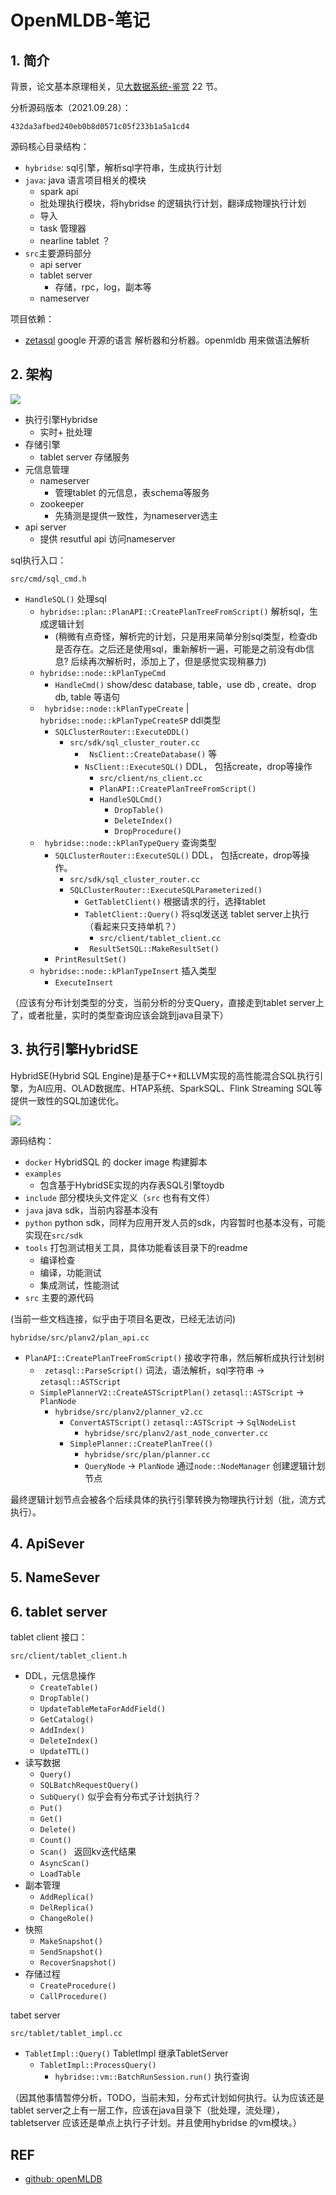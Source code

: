 # OpenMLDB-笔记

## 1. 简介

背景，论文基本原理相关，见[大数据系统-鉴赏](https://github.com/tianjiqx/notes/blob/master/big_data_system/%E5%A4%A7%E6%95%B0%E6%8D%AE%E7%B3%BB%E7%BB%9F-%E9%89%B4%E8%B5%8F.md) 22 节。 



分析源码版本（2021.09.28）：

`432da3afbed240eb0b8d0571c05f233b1a5a1cd4`



源码核心目录结构：

- `hybridse`: sql引擎，解析sql字符串，生成执行计划
- `java`:  java 语言项目相关的模块
  - spark api
  - 批处理执行模块，将hybridse 的逻辑执行计划，翻译成物理执行计划
  - 导入
  - task 管理器
  - nearline tablet ？
- `src`主要源码部分
  - api server
  - tablet server
    - 存储，rpc，log，副本等
  - nameserver



项目依赖：

- [zetasql](https://github.com/google/zetasql)  google 开源的语言 解析器和分析器。openmldb 用来做语法解析



## 2. 架构

![](openmldb图片/openmldb_architecture.png)

- 执行引擎Hybridse
  - 实时+ 批处理
- 存储引擎
  - tablet  server  存储服务
- 元信息管理
  - nameserver
    - 管理tablet 的元信息，表schema等服务
  - zookeeper
    - 先猜测是提供一致性，为nameserver选主
- api server
  - 提供 resutful api 访问nameserver





sql执行入口：

`src/cmd/sql_cmd.h`

- `HandleSQL()`  处理sql
  - `hybridse::plan::PlanAPI::CreatePlanTreeFromScript()` 解析sql，生成逻辑计划
    - (稍微有点奇怪，解析完的计划，只是用来简单分别sql类型，检查db是否存在。之后还是使用sql，重新解析一遍，可能是之前没有db信息? 后续再次解析时，添加上了，但是感觉实现稍暴力)
  - `hybridse::node::kPlanTypeCmd` 
    - `HandleCmd()`  show/desc database, table，use db , create、drop db, table 等语句
  - ` hybridse::node::kPlanTypeCreate` | ` hybridse::node::kPlanTypeCreateSP` ddl类型
    - `SQLClusterRouter::ExecuteDDL()`
      - `src/sdk/sql_cluster_router.cc`
        - ` NsClient::CreateDatabase()` 等
        - `NsClient::ExecuteSQL()`  DDL， 包括create，drop等操作
          - `src/client/ns_client.cc`
          - `PlanAPI::CreatePlanTreeFromScript()`
          - `HandleSQLCmd()`
            - `DropTable()`
            - `DeleteIndex()`
            - `DropProcedure()`
  - ` hybridse::node::kPlanTypeQuery` 查询类型
    - `SQLClusterRouter::ExecuteSQL()`  DDL， 包括create，drop等操作。
      - `src/sdk/sql_cluster_router.cc`
      - `SQLClusterRouter::ExecuteSQLParameterized()`
        - `GetTabletClient()`  根据请求的行，选择tablet
        - `TabletClient::Query()` 将sql发送送 tablet server上执行 （看起来只支持单机？）
          - `src/client/tablet_client.cc`
        - ` ResultSetSQL::MakeResultSet()`
    - `PrintResultSet()`
  - `hybridse::node::kPlanTypeInsert` 插入类型
    - `ExecuteInsert`

（应该有分布计划类型的分支，当前分析的分支Query，直接走到tablet server上了，或者批量，实时的类型查询应该会跳到java目录下）



## 3.  执行引擎HybridSE

HybridSE(Hybrid SQL Engine)是基于C++和LLVM实现的高性能混合SQL执行引擎，为AI应用、OLAD数据库、HTAP系统、SparkSQL、Flink Streaming SQL等提供一致性的SQL加速优化。

![](openmldb图片/HybridSE.png)



源码结构：

- `docker`  HybridSQL 的 docker image 构建脚本
- `examples`
  - 包含基于HybridSE实现的内存表SQL引擎toydb
- `include` 部分模块头文件定义（`src` 也有有文件）
- `java`  java sdk，当前内容基本没有
- `python` python sdk，同样为应用开发人员的sdk，内容暂时也基本没有，可能实现在`src/sdk`
- `tools`  打包测试相关工具，具体功能看该目录下的readme
  - 编译检查
  - 编译，功能测试
  - 集成测试，性能测试
- `src` 主要的源代码



(当前一些文档连接，似乎由于项目名更改，已经无法访问)

`hybridse/src/planv2/plan_api.cc`

- `PlanAPI::CreatePlanTreeFromScript()`  接收字符串，然后解析成执行计划树
  - ` zetasql::ParseScript()` 词法，语法解析，sql字符串 -> `zetasql::ASTScript`
  - `SimplePlannerV2::CreateASTScriptPlan()`  `zetasql::ASTScript` -> `PlanNode`
    - `hybridse/src/planv2/planner_v2.cc`
      - `ConvertASTScript()`  `zetasql::ASTScript` -> `SqlNodeList`
        - `hybridse/src/planv2/ast_node_converter.cc`
      - `SimplePlanner::CreatePlanTree(()`
        - `hybridse/src/plan/planner.cc`
        - `QueryNode` -> `PlanNode`  通过`node::NodeManager` 创建逻辑计划节点

最终逻辑计划节点会被各个后续具体的执行引擎转换为物理执行计划（批，流方式执行）。





## 4. ApiSever



## 5. NameSever



## 6. tablet server

tablet client 接口：

`src/client/tablet_client.h`

- DDL，元信息操作
  - `CreateTable()`
  - `DropTable()`
  - `UpdateTableMetaForAddField()`
  - `GetCatalog()`
  - `AddIndex()`
  - `DeleteIndex()`
  - `UpdateTTL()`
- 读写数据
  - `Query()`
  - `SQLBatchRequestQuery()`
  - `SubQuery()` 似乎会有分布式子计划执行？
  - `Put()`
  - `Get()`
  - `Delete()`
  - `Count()`
  - `Scan() `  返回kv迭代结果
  - `AsyncScan()`
  - `LoadTable`
- 副本管理
  - `AddReplica()` 
  - `DelReplica()`
  - `ChangeRole()`
- 快照
  - `MakeSnapshot()`
  - `SendSnapshot()`
  - `RecoverSnapshot()`
- 存储过程
  - `CreateProcedure()`
  - `CallProcedure()`



tabet server

`src/tablet/tablet_impl.cc`

- `TabletImpl::Query()`  TabletImpl 继承TabletServer
  - `TabletImpl::ProcessQuery()`
    - `hybridse::vm::BatchRunSession.run()`  执行查询

（因其他事情暂停分析，TODO，当前未知，分布式计划如何执行。认为应该还是tablet server之上有一层工作，应该在java目录下（批处理，流处理），tabletserver 应该还是单点上执行子计划。并且使用hybridse 的vm模块。）





## REF

- [github: openMLDB](https://github.com/4paradigm/OpenMLDB)

